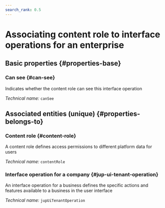 ```yaml
---
search_rank: 0.5
---    
```

# Associating content role to interface operations for an enterprise
<!--- THIS FILE IS GENERATED PLEASE DO NOT EDIT IT DIRECTLY --->



<OH code="contentRoleToJupUiTenantOperation"/>






## Basic properties {#properties-base}
    
### Can see {#can-see}

Indicates whether the content role can see this interface operation

*Technical name:* ```canSee```
<PH code="contentRoleToJupUiTenantOperation:canSee"/>

    

## Associated entities (unique) {#properties-belongs-to}

### Content role {#content-role}

A content role defines access permissions to different platform data for users

*Technical name:* ```contentRole```
<PH code="contentRoleToJupUiTenantOperation:contentRole"/>

### Interface operation for a company {#jup-ui-tenant-operation}

An interface operation for a business defines the specific actions and features available to a business in the user interface

*Technical name:* ```jupUiTenantOperation```
<PH code="contentRoleToJupUiTenantOperation:jupUiTenantOperation"/>





